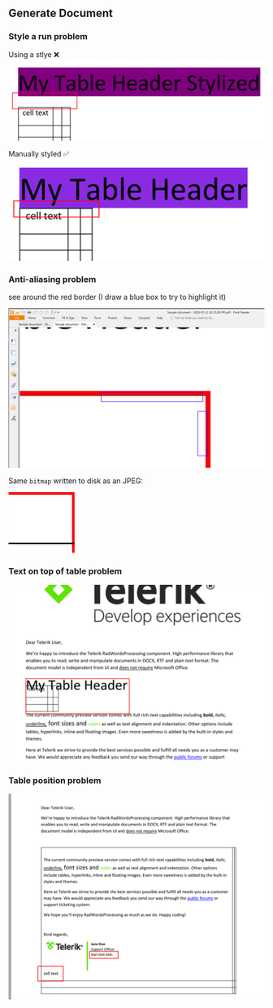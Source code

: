 ﻿## Generate Document ##

### Style a run problem

Using a stlye ❌
![Style Run 2](readme-resources/style-run-2.png)

Manually styled ✅
![Style Run 1](readme-resources/style-run-1.png)

### Anti-aliasing problem

see around the red border (I draw a blue box to try to highlight it)

![Anti Aliasing 1](readme-resources/anti-aliasing-1.png)

Same `bitmap` written to disk as an JPEG:

![Anti Aliasing 2](readme-resources/anti-aliasing-2.png)

### Text on top of table problem

![Table Screenshot 2](readme-resources/table-screenshot-2.png)

### Table position problem
![Table Screenshot 1](readme-resources/table-screenshot-1.png)